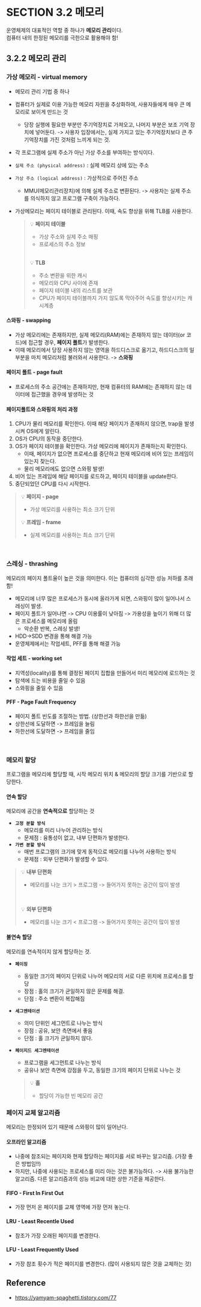 # SECTION 3.2 메모리
운영체제의 대표적인 역할 중 하나가 **메모리 관리**이다.<br>
컴퓨터 내의 한정된 메모리를 극한으로 활용해야 함!

## 3.2.2 메모리 관리


### 가상 메모리 - virtual memory
- 메모리 관리 기법 중 하나
- 컴퓨터가 실제로 이용 가능한 메모리 자원을 추상화하여, 사용자들에게 매우 큰 메모리로 보이게 만드는 것
  - 당장 실행에 필요한 부분만 주기억장치로 가져오고, 나머지 부분은 보조 기억 장치에 넣어둔다.
    -> 사용자 입장에서는, 실제 가지고 있는 주기억장치보다 큰 주기억장치를 가진 것처럼 느끼게 되는 것.
- 각 프로그램에 실제 주소가 아닌 가상 주소를 부여하는 방식이다.
- `실제 주소 (physical address)` : 실제 메모리 상에 있는 주소
- `가상 주소 (logical address)` : 가상적으로 주어진 주소
  - MMU(메모리관리장치)에 의해 실제 주소로 변환된다.
    -> 사용자는 실제 주소를 의식하지 않고 프로그램 구축이 가능하다.
- 가상메모리는 페이지 테이블로 관리된다. 이때, 속도 향상을 위해 TLB를 사용한다.
  
  > 💡 **페이지 테이블**
  > - 가상 주소와 실제 주소 매핑
  > - 프로세스의 주소 정보
  > <br>
  >
  > 💡 **TLB**
  > - 주소 변환을 위한 캐시
  > - 메모리와 CPU 사이에 존재
  > - 페이지 테이블 내의 리스트를 보관
  > - CPU가 페이지 테이블까지 가지 않도록 막아주어 속도를 향상시키는 캐시계층

  
#### 스와핑 - swapping
- 가상 메모리에는 존재하지만, 실제 메모리(RAM)에는 존재하지 않는 데이터(or 코드)에 접근할 경우,
  **페이지 폴트**가 발생한다.
- 이때 메모리에서 당장 사용하지 않는 영역을 하드디스크로 옮기고, 하드디스크의 일부분을 마치 메모리처럼
  불러와서 사용한다. -> **스와핑**
  
#### 페이지 폴트 - page fault
- 프로세스의 주소 공간에는 존재하지만, 현재 컴퓨터의 RAM에는 존재하지 않는 데이터에 접근했을 경우에 발생하는 것

#### 페이지폴트와 스와핑의 처리 과정
1. CPU가 물리 메모리를 확인한다. 이때 해당 페이지가 존재하지 않으면, trap을 발생시켜 OS에게 알린다.
2. OS가 CPU의 동작을 중단한다.
3. OS가 페이지 테이블을 확인한다. 가상 메모리에 페이지가 존재하는지 확인한다.
   - 이때, 페이지가 없으면 프로세스를 중단하고 현재 메모리에 비어 있는 프레임이 있는지 찾는다.
   - 물리 메모리에도 없으면 스와핑 발생!
4. 비어 있는 프레임에 해당 페이지를 로드하고, 페이지 테이블을 update한다.
5. 중단되었던 CPU를 다시 시작한다.

> 💡 **페이지 - page**
> - 가상 메모리를 사용하는 최소 크기 단위
>   <br>
>
> 💡 **프레임 - frame**
> - 실제 메모리를 사용하는 최소 크기 단위

<br>

### 스레싱 - thrashing
메모리의 페이지 폴트율이 높은 것을 의미한다. 이는 컴퓨터의 심각한 성능 저하를 초래함!

- 메모리에 너무 많은 프로세스가 동시에 올라가게 되면, 스와핑이 많이 일어나서 스레싱이 발생.
- 페이지 폴트가 일어나면 ->  CPU 이용률이 낮아짐 -> 가용성을 높이기 위해 더 많은 프로세스를 메모리에 올림
  - 악순환 반복, 스레싱 발생!
- HDD->SDD 변경을 통해 해결 가능
- 운영체제에서는 작업세트, PFF를 통해 해결 가능

#### 작업 세트 - working set
- 지역성(locality)를 통해 결정된 페이지 집합을 만들어서 미리 메모리에 로드하는 것
- 탐색에 드는 비용을 줄일 수 있음
- 스와핑을 줄일 수 있음

#### PFF - Page Fault Frequency
- 페이지 폴트 빈도를 조절하는 방법. (상한선과 하한선을 만듦)
- 상한선에 도달하면 -> 프레임을 늘림
- 하한선에 도달하면 -> 프레임을 줄임 

<br>

### 메모리 할당
프로그램을 메모리에 할당할 때, 시작 메모리 위치 & 메모리의 할당 크기를 기반으로 할당한다.

#### 연속 할당
메모리에 공간을 **연속적으로** 할당하는 것

- **`고정 분할 방식`**
  - 메모리를 미리 나누어 관리하는 방식
  - 문제점 : 융통성이 없고, 내부 단편화가 발생한다.
- **`가변 분할 방식`**
  - 매번 프로그램의 크기에 맞게 동적으로 메모리를 나누어 사용하는 방식
  - 문제점 : 외부 단편화가 발생할 수 있다.

> 💡 **내부 단편화**
> - 메모리를 나눈 크기 > 프로그램
>  -> 들어가지 못하는 공간이 많이 발생
> <br>
>
> 💡 **외부 단편화**
> - 메모리를 나눈 크기 < 프로그램
>   -> 들어가지 못하는 공간이 많이 발생


#### 불연속 할당
메모리를 연속적이지 않게 할당하는 것.

- **`페이징`**
  - 동일한 크기의 페이지 단위로 나누어 메모리의 서로 다른 위치에 프로세스를 할당
  - 장점 : 홀의 크기가 균일하지 않은 문제를 해결.
  - 단점 : 주소 변환이 복잡해짐
    
- **`세그멘테이션`**
  - 의미 단위인 세그먼트로 나누는 방식
  - 장점 : 공유, 보안 측면에서 좋음
  - 단점 : 홀 크기가 균일하지 않다.

- **`페이지드 세그멘테이션`**
  - 프로그램을 세그먼트로 나누는 방식
  - 공유나 보안 측면에 강점을 두고, 동일한 크기의 페이지 단위로 나누는 것

  > 💡 **홀**
  > - 할당이 가능한 빈 메모리 공간

### 페이지 교체 알고리즘
메모리는 한정되어 있기 때문에 스와핑이 많이 일어난다.

#### 오프라인 알고리즘
- 나중에 참조되는 페이지와 현재 할당하는 페이지를 서로 바꾸는 알고리즘. (가장 좋은 방법임!!)
- 하지만, 나중에 사용되는 프로세스를 미리 아는 것은 불가능하다.
  -> 사용 불가능한 알고리즘. 다른 알고리즘과의 성능 비교에 대한 상한 기준을 제공한다.

#### FIFO - First In First Out
- 가장 먼저 온 페이지를 교체 영역에 가장 먼저 놓는다.

#### LRU - Least Recentle Used
- 참조가 가장 오래된 페이지를 변경한다.

#### LFU - Least Frequently Used
- 가장 참조 횟수가 적은 페이지를 변경한다. (많이 사용되지 않은 것을 교체하는 것)

## Reference
- https://yamyam-spaghetti.tistory.com/77
